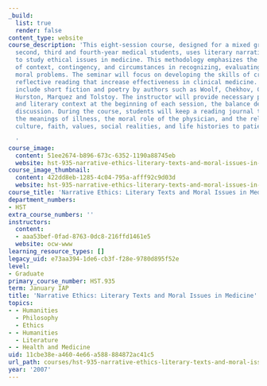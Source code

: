```yaml
---
_build:
  list: true
  render: false
content_type: website
course_description: 'This eight-session course, designed for a mixed group of first,
  second, third and fourth-year medical students, uses literary narratives and poetry
  to study ethical issues in medicine. This methodology emphasizes the importance
  of context, contingency, and circumstances in recognizing, evaluating, and resolving
  moral problems. The seminar will focus on developing the skills of critical and
  reflective reading that increase effectiveness in clinical medicine. Texts will
  include short fiction and poetry by authors such as Woolf, Chekhov, Carver, Kafka,
  Hurston, Marquez and Tolstoy. The instructor will provide necessary philosophic
  and literary context at the beginning of each session, the balance devoted to class
  discussion. During the course, students will keep a reading journal that examines
  the meanings of illness, the moral role of the physician, and the relevance of emotions,
  culture, faith, values, social realities, and life histories to patient care.

  '
course_image:
  content: 51ee2674-b896-673c-6352-1190a88745eb
  website: hst-935-narrative-ethics-literary-texts-and-moral-issues-in-medicine-january-iap-2007
course_image_thumbnail:
  content: 422dd8eb-1285-4c04-795a-afff92c9d03d
  website: hst-935-narrative-ethics-literary-texts-and-moral-issues-in-medicine-january-iap-2007
course_title: 'Narrative Ethics: Literary Texts and Moral Issues in Medicine'
department_numbers:
- HST
extra_course_numbers: ''
instructors:
  content:
  - aaa53bef-0fad-8763-0dc8-216ffd1461e5
  website: ocw-www
learning_resource_types: []
legacy_uid: e73aa394-1de6-cb3f-f28e-9780d895f52e
level:
- Graduate
primary_course_number: HST.935
term: January IAP
title: 'Narrative Ethics: Literary Texts and Moral Issues in Medicine'
topics:
- - Humanities
  - Philosophy
  - Ethics
- - Humanities
  - Literature
- - Health and Medicine
uid: 11cbe38e-a460-4e66-a588-884872ac41c5
url_path: courses/hst-935-narrative-ethics-literary-texts-and-moral-issues-in-medicine-january-iap-2007
year: '2007'
---
```

